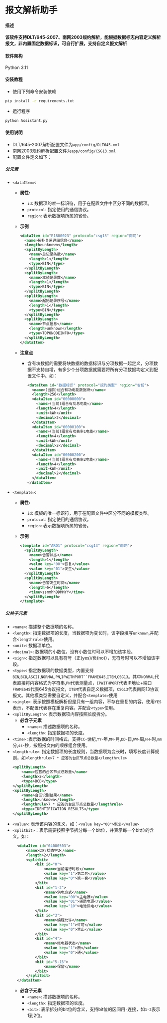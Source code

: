 # 报文解析助手

#### 描述
**该软件支持DLT/645-2007、南网2003规约解析，能根据数据标志内容定义解析报文，非内置固定数据标识，可自行扩展，支持自定义报文解析**

#### 软件架构
Python 3.11

#### 安装教程
* 使用下列命令安装依赖
```bash
pip install -r requirements.txt
```
* 运行程序
```bash
python Assistant.py
```

#### 使用说明
* DLT/645-2007解析配置文件为`app/config/DLT645.xml`
* 南网2003规约解析配置文件为`app/config/CSG13.xml`
* 配置文件定义如下：

##### 父元素
  - `<dataItem>`:
    - **属性:**
      - `id`: 数据项的唯一标识符，用于在配置文件中区分不同的数据项。
      - `protocol`: 指定使用的通信协议。
      - `region`: 表示数据项所属的省份。
    
    - **示例**
      ```xml
      <dataItem id="E1800023" protocol="csg13" region="南网">
        <name>拓扑关系详细信息</name>
        <length>unknown</length>
        <splitByLength>
          <name>总记录条数</name>
          <length>1</length>
          <type>BIN</type>
        </splitByLength>
        <splitByLength>
          <name>本帧记录数</name>
          <length>1</length>
          <type>BIN</type>
        </splitByLength>
        <splitByLength>
          <name>起始记录序号</name>
          <length>1</length>
          <type>BIN</type>
        </splitByLength>
        <splitByLength>
          <name>节点信息</name>
          <length>unknown</length>
          <type>TOPONODEINFO</type>
        </splitByLength>
      </dataItem>
      ```

    - **注意点**
      - 含有块数据的需要将块数据的数据标识与分项数据一起定义，分项数据不支持自增，有多少个分项数据就需要将所有分项数据均定义到配置文件中。如：
        ```xml
        <dataItem id="数据标识" protocol="规约类型" region="省份">
          <name>(当前)组合有功电能数据块</name>
          <length>256</length>
          <dataItem id="00000000">
            <name>(当前)组合有功总电能</name>
            <length>4</length>
            <unit>kWh</unit>
            <decimal>2</decimal>
          </dataItem>
          <dataItem id="00000100">
            <name>(当前)组合有功费率1电能</name>
            <length>4</length>
            <unit>kWh</unit>
            <decimal>2</decimal>
          </dataItem>
          <dataItem id="00000200">
            <name>(当前)组合有功费率2电能</name>
            <length>4</length>
            <unit>kWh</unit>
            <decimal>2</decimal>
          </dataItem>
        </dataItem>
        ```
  - `<template>`:
    - **属性:**
      - `id`: 模板的唯一标识符，用于在配置文件中区分不同的模板类型。
      - `protocol`: 指定使用的通信协议。
      - `region`: 表示数据项所属的省份。
    
    - **示例**
      ```xml
      <template id="ARD1" protocol="csg13" region="南网">
        <splitByLength>
          <name>告警状态</name>
          <length>1</length>
          <value key="00">恢复</value>
          <value key="01">发生</value>
        </splitByLength>
        <splitByLength>
          <name>告警发生时间</name>
          <length>6</length>
          <time>ssmmhhDDMMYY</time>
        </splitByLength>
      </template>
      ```

##### 公共子元素
- `<name>`: 描述整个数据项的名称。
- `<length>`: 指定数据项的长度，当数据项为变长时，该字段填写`unknown`,并配合`<lengthrule>`使用。
- `<unit>`: 数据项单位。
- `<decimal>`: 数据项的小数位，没有小数位时可以不增加该字段。
- `<sign>`: 指定数据可以具有符号（正(yes)/负(no)），无符号时可以不增加该字段。
- `<type>`: 指定数据项的数据类型，内置支持`BIN`,`BCD`,`ASCII`,`NORMAL`,`PN`,`IPWITHPORT``FRAME645`,`ITEM`,`CSG13`。其中`NORMAL`代表直接将内容格式为字符串,`PN`代表测量点，`IPWITHPORT`代表IP地址+端口`FRAME645`代表645协议报文，`ITEM`代表自定义数据项，`CSG13`代表南网13协议报文。其他模类型需要自定义，并配合`<template>`使用
- `<single>`: 表示按照模板解析但是只有一组内容，不存在重复的内容，使用`YES`表示，不配置代表存在重复内容。并配合`<type>`使用。
- `<splitByLength>`: 表示数据项内容按照长度拆分。
  - **必含子元素**
    - `<name>`: 描述数据项的名称。
    - `<length>`: 指定数据项的长度。
- `<time>` :表示数据的时间格式，支持`CC`-世纪,`YY`-年,`MM`-月,`DD`-日,`WW`-周,`HH`-时,`mm`分,`ss`-秒，按照报文内的顺序组合使用。
- `<lengthrule>`: 指定数据项的长度规则，当数据项为变长时，填写长度计算规则，如`<lengthrule>7 * 应答的台区节点总数量</lengthrule>`
  ```xml
  <splitByLength>
      <name>应答的台区节点总数量</name>
      <length>2</length>
      <type>BCD</type>
  </splitByLength>
  <splitByLength>
      <name>台区识别结果</name>
      <length>unknown</length>
      <lengthrule>7 * 应答的台区节点总数量</lengthrule>
      <type>IDENTIFICATION_RESULTS</type>
  </splitByLength>
  ```
- `<value>`: 表示该内容的含义，如：`<value key="00">恢复</value>`
- `<splitbit>`：表示需要按照字节拆分每一个bit位，并表示每一个bit位的含义。如：
  ```xml
	<dataItem id="04000503">
		<name>运行状态字3</name>
		<length>2</length>
		<splitbit>
			<bit id="0">
				<name>当前运行时段</name>
				<value key="1">第二套</value>
				<value key="0">第一套</value>
			</bit>
			<bit id="1-2">
				<name>供电方式</name>
				<value key="00">主电源</value>
				<value key="01">辅助电源</value>
				<value key="10">电池供电</value>
			</bit>
			<bit id="3">
				<name>编程允许</name>
				<value key="1">许可</value>
				<value key="0">禁止</value>
			</bit>
			<bit id="4">
				<name>继电器状态</name>
				<value key="1">断</value>
				<value key="0">通</value>
			</bit>
			<bit id="5-15">
				<name>保留</name>
			</bit>
		</splitbit>
	</dataItem>
  ```
   - **必含子元素**
      - `<name>`: 描述数据项的名称。
      - `<length>`: 指定数据项的长度。
      - `<bit>`: 表示拆分的bit位的含义，支持bit位的区间用`-`连接，如`1-2`表示1到2位。